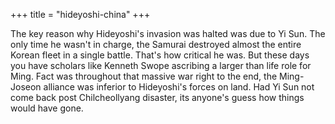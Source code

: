 +++
title = "hideyoshi-china"
+++

The key reason why Hideyoshi's invasion was halted was due to Yi Sun. The only time he wasn't in charge, the Samurai destroyed almost the entire Korean fleet in a single battle. That's how critical he was. But these days you have scholars like Kenneth Swope ascribing a larger than life role for Ming. Fact was throughout that massive war right to the end, the Ming-Joseon alliance was inferior to Hideyoshi's forces on land. Had Yi Sun not come back post Chilcheollyang disaster, its anyone's guess how things would have gone.

